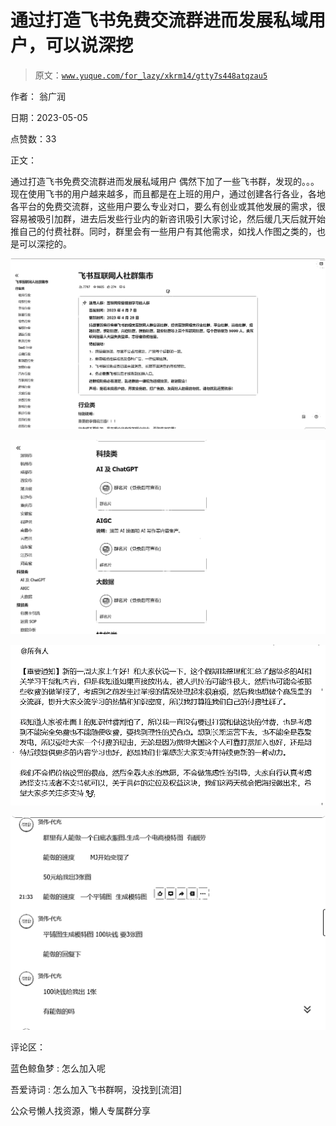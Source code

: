 # 通过打造飞书免费交流群进而发展私域用户，可以说深挖

> 原文：[`www.yuque.com/for_lazy/xkrm14/gtty7s448atqzau5`](https://www.yuque.com/for_lazy/xkrm14/gtty7s448atqzau5)



作者： 翁广润



日期：2023-05-05



点赞数：33



正文：



通过打造飞书免费交流群进而发展私域用户 偶然下加了一些飞书群，发现的。。。 现在使用飞书的用户越来越多，而且都是在上班的用户，通过创建各行各业，各地各平台的免费交流群，这些用户要么专业对口，要么有创业或其他发展的需求，很容易被吸引加群，进去后发些行业内的新咨讯吸引大家讨论，然后缓几天后就开始推自己的付费社群。同时，群里会有一些用户有其他需求，如找人作图之类的，也是可以深挖的。



![](img/29739fda178cf2f4e431de16d0d3497b.png)



![](img/a1c893b7bd313e0f0880975e96a5d319.png)



![](img/eaea4797d40d48182364f3c935a27b54.png)



![](img/79c771f2803469521b5d8f576c94b842.png)



评论区：



蓝色鲸鱼梦 : 怎么加入呢



吾爱诗词 : 怎么加入飞书群啊，没找到[流泪]



公众号懒人找资源，懒人专属群分享


